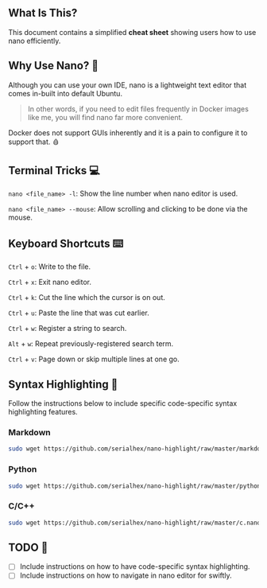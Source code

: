 ## **What Is This?** 
This document contains a simplified **cheat sheet** showing users how to use nano efficiently.

## **Why Use Nano?** :open_book:
Although you can use your own IDE, nano is a lightweight text editor that comes in-built into default Ubuntu. 

> In other words, if you need to edit files frequently in Docker images like me, you will find nano far more convenient. 

Docker does not support GUIs inherently and it is a pain to configure it to support that. :drop_of_blood:

## **Terminal Tricks** :computer:

`nano <file_name> -l`: Show the line number when nano editor is used.

`nano <file_name> --mouse`: Allow scrolling and clicking to be done via the mouse.

## **Keyboard Shortcuts** :keyboard:

`Ctrl` + `o`: Write to the file.

`Ctrl` + `x`: Exit nano editor.

`Ctrl` + `k`: Cut the line which the cursor is on out.

`Ctrl` + `u`: Paste the line that was cut earlier.

`Ctrl` + `w`: Register a string to search.

`Alt` + `w`: Repeat previously-registered search term.

`Ctrl` + `v`: Page down or skip multiple lines at one go.

## Syntax Highlighting :rainbow:

Follow the instructions below to include specific code-specific syntax highlighting features.

### Markdown
```bash
sudo wget https://github.com/serialhex/nano-highlight/raw/master/markdown.nanorc -P /usr/share/nano/
``` 

### Python
```bash
sudo wget https://github.com/serialhex/nano-highlight/raw/master/python.nanorc -P /usr/share/nano/
```

### C/C++
```bash
sudo wget https://github.com/serialhex/nano-highlight/raw/master/c.nanorc -P /usr/share/nano/
```

## **TODO** :scroll:

- [ ] Include instructions on how to have code-specific syntax highlighting.
- [ ] Include instructions on how to navigate in nano editor for swiftly.
